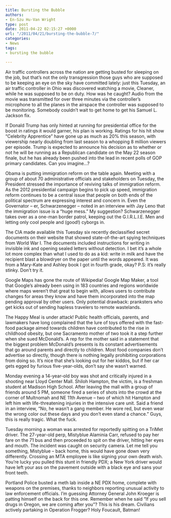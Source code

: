 ```yaml
---
title: Bursting the Bubble
authors:
- En-Szu Hu-Van Wright
type: post
date: 2011-04-22 02:15:27 +0000
url: "/2011/04/21/bursting-the-bubble-7/"
categories:
- News
tags:
- bursting the bubble

---
```

Air traffic controllers across the nation are getting busted for sleeping on the job, but that’s not the only transgression those guys who are supposed to be keeping an eye on the sky have committed lately: just this Tuesday, an air traffic controller in Ohio was discovered watching a movie, Cleaner, while he was supposed to be on duty. How was he caught? Audio from the movie was transmitted for over three minutes via the controller’s microphone to all the planes in the airspace the controller was supposed to be monitoring. Somebody couldn’t wait to get home to get his Samuel L. Jackson fix.

If Donald Trump has only hinted at running for presidential office for the boost in ratings it would garner, his plan is working. Ratings for his hit show “Celebrity Apprentice” have gone up as much as 20% this season, with viewership nearly doubling from last season to a whopping 8 million viewers per episode. Trump is expected to announce his decision as to whether or not he will be running as a Republican candidate on the May 22 season finale, but he has already been pushed into the lead in recent polls of GOP primary candidates. Can you imagine…?

Obama is putting immigration reform on the table again. Meeting with a group of about 70 administrative officials and stakeholders on Tuesday, the President stressed the importance of reviving talks of immigration reform. As the 2012 presidential campaign begins to pick up speed, immigration reform continues to be a central issue that people on both ends of the political spectrum are expressing interest and concern in. Even the Governator – er, Schwarzenegger – noted in an interview with Jay Leno that the immigration issue is a “huge mess.” My suggestion? Schwarzenegger takes over as a one-man border patrol, keeping out the G.I.R.L.I.E. Men and letting only cool people and (good!) cyborgs in.

The CIA made available this Tuesday six recently declassified secret documents on their website that showed state-of-the-art spying techniques from World War I. The documents included instructions for writing in invisible ink and opening sealed letters without detection. I bet it’s a whole lot more complex than what I used to do as a kid: write in milk and have the recipient blast a blowdryer on the paper until the words appeared. It was from a Mary-Kate and Ashley book I got in fourth grade, okay? P.S: it’s really stinky. Don’t try it.

Google Maps has gone the route of Wikipedia! Google Map Maker, a tool that Google’s already been using in 183 countries and regions worldwide where maps weren’t that great to begin with, allows users to contribute changes for areas they know and have them incorporated into the map pending approval by other users. Only potential drawback: pranksters who get kicks out of sending hapless travelers to remote wastelands.

The Happy Meal is under attack! Public health officials, parents, and lawmakers have long complained that the lure of toys offered with the fast-food package aimed towards children have contributed to the rise in childhood obesity, but one Sacramento mother of two took it a step further when she sued McDonald’s. A rep for the mother said in a statement that the biggest problem McDonald’s presents is its constant advertisements that go around parents and directly to children. Most food companies don’t advertise so directly, though there is nothing legally prohibiting corporations from doing so. It’s nice that she’s looking out for her kiddos, but if her car gets egged by furious five-year-olds, don’t say she wasn’t warned.

Monday evening a 14-year-old boy was shot and critically injured in a shooting near Lloyd Center Mall. Shiloh Hampton, the victim, is a freshman student at Madison High School. After leaving the mall with a group of friends around 5 PM, someone fired a series of shots into the crowd at the corner of Multnomah and NE 11th Avenue – two of which hit Hampton and left him with life-threatening injuries in the intensive care unit. Said a friend in an interview, “No, he wasn’t a gang member. He wore red, but even wear the wrong color out these days and you don’t even stand a chance.” Guys, this is really tragic. What the fuck.

Tuesday morning a woman was arrested for reportedly spitting on a TriMet driver. The 27-year-old perp, Mistyblue Alaminia Carr, refused to pay her fare on the 71 bus and then proceeded to spit on the driver, hitting her eyes and mouth. The incident was caught on security camera. Let me tell you something, Mistyblue – back home, this would have gone down very differently. Crossing an MTA employee is like signing your own death wish. You’re lucky you pulled this stunt in friendly PDX; a New York driver would have left your ass on the pavement outside with a black eye and sans your front teeth.

Portland Police busted a meth lab inside a NE PDX home, complete with weapons on the premises, thanks to neighbors reporting unusual activity to law enforcement officials. I’m guessing Attorney General John Kroeger is patting himself on the back for this one. Remember when he said “If you sell drugs in Oregon, we are coming after you”? This is his dream. Civilians actively partaking in Operation Frogger? Holy Foucault, Batman!
